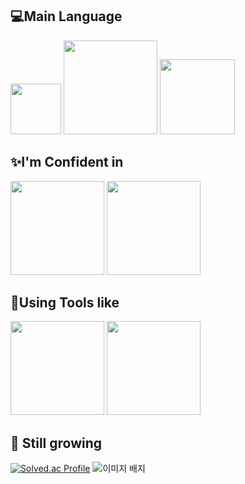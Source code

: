 ## 💻Main Language
<img src="https://img.shields.io/badge/C++-00599C.svg?&style=for-the-badge&logo=C++&logoColor=white" width="81"/> <img src="https://img.shields.io/badge/Python-3776AB.svg?&style=for-the-badge&logo=Python&logoColor=yellow" width="150"/> <img src="https://img.shields.io/badge/C%23-239120.svg?&style=for-the-badge&logo=C-sharp&logoColor=white" width="120"/>



## ✨I'm Confident in
<img src="https://img.shields.io/badge/Ubuntu-E95420.svg?&style=for-the-badge&logo=Ubuntu&logoColor=white" width="150"/> <img src="https://img.shields.io/badge/Firebase-DD2C00.svg?&style=for-the-badge&logo=Firebase&logoColor=white" width="150"/>

## 🔧Using Tools like
<img src="https://img.shields.io/badge/Discord-5865F2.svg?&style=for-the-badge&logo=Discord&logoColor=white" width="150"/> <img src="https://img.shields.io/badge/VirtualBox-2F61B4.svg?&style=for-the-badge&logo=VirtualBox&logoColor=white" width="150"/> 

## 🌱 Still growing
[![Solved.ac Profile](http://mazassumnida.wtf/api/v2/generate_badge?boj=choe180115)](https://solved.ac/choe180115/) <img src="https://tryhackme-badges.s3.amazonaws.com/a01039574485.png" alt="이미지 배지" />

